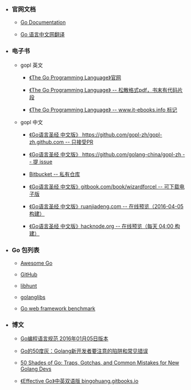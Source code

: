 
+ ### 官网文档

	- [Go Documentation](https://golang.org/doc/)

	- [Go 语言中文网翻译](http://docscn.studygolang.com)

+ ### 电子书

	- gopl 英文

		* [《The Go Programming Language》官网](http://www.gopl.io)

		* [《The Go Programming Language》 -- 松散格式pdf，书末有代码片段](https://ebooks-it.org/0134190440-ebook.htm)<br/>

		* [《The Go Programming Language》 -- www.it-ebooks.info 标记](http://download.csdn.net/download/vanridin/9444684)<br/>

	- gopl 中文

		* [《Go语言圣经 中文版》 https://github.com/gopl-zh/gopl-zh.github.com -- 只接受PR](https://github.com/gopl-zh/gopl-zh.github.com)

		* [《Go语言圣经 中文版》 https://github.com/golang-china/gopl-zh -- 提 issue](https://github.com/golang-china/gopl-zh)

		* [Bitbucket -- 私有仓库](https://bitbucket.org/golang-china/gopl-zh/wiki/Home)

		* [《Go语言圣经 中文版》gitbook.com/book/wizardforcel -- 可下载电子版](https://www.gitbook.com/book/wizardforcel/gopl-zh/details)

		* [《Go语言圣经 中文版》ruanjiadeng.com -- 在线预览（2016-04-05构建）](https://docs.ruanjiadeng.com/gopl-zh/)

		* [《Go语言圣经 中文版》hacknode.org -- 在线预览（每天 04:00 构建）](https://docs.hacknode.org/gopl-zh/)


+ ### Go 包列表

	- [Awesome Go](http://awesome-go.com/)

	- [GitHub](https://github.com/avelino/awesome-go)

	- [libhunt](https://go.libhunt.com/)

	- [golanglibs](https://golanglibs.com/)

	- [Go web framework benchmark](https://github.com/smallnest/go-web-framework-benchmark)


+ ### 博文

	- [Go编程语言规范 2016年01月05日版本](http://ilovers.sinaapp.com/doc/golang-specification.html)

	- [Go的50度灰：Golang新开发者要注意的陷阱和常见错误](http://colobu.com/2015/09/07/gotchas-and-common-mistakes-in-go-golang/)

	- [50 Shades of Go: Traps, Gotchas, and Common Mistakes for New Golang Devs](http://devs.cloudimmunity.com/gotchas-and-common-mistakes-in-go-golang/)

	- [《Effective Go》中英双语版 bingohuang.gitbooks.io](https://bingohuang.gitbooks.io/effective-go-zh-en/content)

